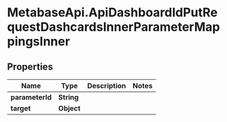 # MetabaseApi.ApiDashboardIdPutRequestDashcardsInnerParameterMappingsInner

## Properties

Name | Type | Description | Notes
------------ | ------------- | ------------- | -------------
**parameterId** | **String** |  | 
**target** | **Object** |  | 


